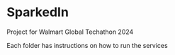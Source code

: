 # SparkedIn
Project for Walmart Global Techathon 2024

Each folder has instructions on how to run the services
